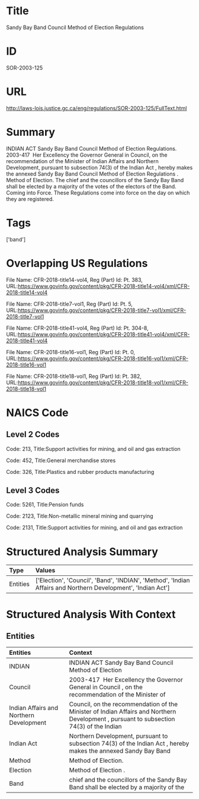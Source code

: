 # Title
Sandy Bay Band Council Method of Election Regulations


# ID
SOR-2003-125

# URL
http://laws-lois.justice.gc.ca/eng/regulations/SOR-2003-125/FullText.html


# Summary
INDIAN ACT Sandy Bay Band Council Method of Election Regulations.
2003-417  Her Excellency the Governor General in Council, on the recommendation of the Minister of Indian Affairs and Northern Development, pursuant to subsection 74(3) of the  Indian Act , hereby makes the annexed  Sandy Bay Band Council Method of Election Regulations .
Method of Election.
The chief and the councillors of the Sandy Bay Band shall be elected by a majority of the votes of the electors of the Band.
Coming into Force.
These Regulations come into force on the day on which they are registered.


# Tags
['band']


# Overlapping US Regulations
File Name: CFR-2018-title14-vol4, Reg (Part) Id: Pt. 383, URL:https://www.govinfo.gov/content/pkg/CFR-2018-title14-vol4/xml/CFR-2018-title14-vol4

File Name: CFR-2018-title7-vol1, Reg (Part) Id: Pt. 5, URL:https://www.govinfo.gov/content/pkg/CFR-2018-title7-vol1/xml/CFR-2018-title7-vol1

File Name: CFR-2018-title41-vol4, Reg (Part) Id: Pt. 304-8, URL:https://www.govinfo.gov/content/pkg/CFR-2018-title41-vol4/xml/CFR-2018-title41-vol4

File Name: CFR-2018-title16-vol1, Reg (Part) Id: Pt. 0, URL:https://www.govinfo.gov/content/pkg/CFR-2018-title16-vol1/xml/CFR-2018-title16-vol1

File Name: CFR-2018-title18-vol1, Reg (Part) Id: Pt. 382, URL:https://www.govinfo.gov/content/pkg/CFR-2018-title18-vol1/xml/CFR-2018-title18-vol1




# NAICS Code
## Level 2 Codes
Code: 213, Title:Support activities for mining, and oil and gas extraction

Code: 452, Title:General merchandise stores

Code: 326, Title:Plastics and rubber products manufacturing




## Level 3 Codes
Code: 5261, Title:Pension funds

Code: 2123, Title:Non-metallic mineral mining and quarrying

Code: 2131, Title:Support activities for mining, and oil and gas extraction







# Structured Analysis Summary
| Type     | Values                                                                                                       |
|:---------|:-------------------------------------------------------------------------------------------------------------|
| Entities | ['Election', 'Council', 'Band', 'INDIAN', 'Method', 'Indian Affairs and Northern Development', 'Indian Act'] |


# Structured Analysis With Context
 


## Entities
| Entities                                | Context                                                                                                                                |
|:----------------------------------------|:---------------------------------------------------------------------------------------------------------------------------------------|
| INDIAN                                  | INDIAN ACT Sandy Bay Band Council Method of Election                                                                                   |
| Council                                 | 2003-417  Her Excellency the Governor General in  Council , on the recommendation of the Minister of                                   |
| Indian Affairs and Northern Development | Council, on the recommendation of the Minister of Indian Affairs and Northern Development , pursuant to subsection 74(3) of the Indian |
| Indian Act                              | Northern Development, pursuant to subsection 74(3) of the Indian Act , hereby makes the annexed Sandy Bay Band                         |
| Method                                  | Method  of Election.                                                                                                                   |
| Election                                | Method of  Election .                                                                                                                  |
| Band                                    | chief and the councillors of the Sandy Bay Band shall be elected by a majority of the                                                  |


